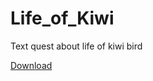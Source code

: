 # Life_of_Kiwi
Text quest about life of kiwi bird  

<a href="https://drive.google.com/file/d/11QXGeEghrivDheb5NHfkGIbYLSCS6ziI/view?usp=sharing">Download</a>
